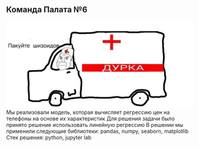 ## Команда Палата №6
![Логотип](durka1.jpg)
Мы реализовали модель, которая вычисляет регрессию цен на телефоны на основе их характеристик
Для решения задачи было принято решение использовать линейную регрессию
В решении мы применили следующие библиотеки: pandas, numpy, seaborn, matplotlib
Стек решения: python, jupyter lab
